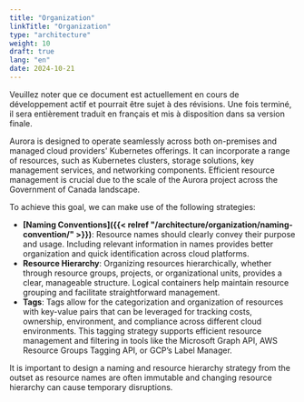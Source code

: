 ```yaml
---
title: "Organization"
linkTitle: "Organization"
type: "architecture"
weight: 10
draft: true
lang: "en"
date: 2024-10-21
---
```


<gcds-alert alert-role="danger" container="full" heading="Avis de traduction" hide-close-btn="true" hide-role-icon="false" is-fixed="false" class="hydrated mb-400">
<gcds-text>Veuillez noter que ce document est actuellement en cours de développement actif et pourrait être sujet à des révisions. Une fois terminé, il sera entièrement traduit en français et mis à disposition dans sa version finale.</gcds-text>
</gcds-alert>

Aurora is designed to operate seamlessly across both on-premises and managed cloud providers' Kubernetes offerings. It can incorporate a range of resources, such as Kubernetes clusters, storage solutions, key management services, and networking components. Efficient resource management is crucial due to the scale of the Aurora project across the Government of Canada landscape.

To achieve this goal, we can make use of the following strategies:

- **[Naming Conventions]({{< relref "/architecture/organization/naming-convention/" >}})**: Resource names should clearly convey their purpose and usage. Including relevant information in names provides better organization and quick identification across cloud platforms.
- **Resource Hierarchy**: Organizing resources hierarchically, whether through resource groups, projects, or organizational units, provides a clear, manageable structure. Logical containers help maintain resource grouping and facilitate straightforward management.
- **Tags**: Tags allow for the categorization and organization of resources with key-value pairs that can be leveraged for tracking costs, ownership, environment, and compliance across different cloud environments. This tagging strategy supports efficient resource management and filtering in tools like the Microsoft Graph API, AWS Resource Groups Tagging API, or GCP’s Label Manager.

It is important to design a naming and resource hierarchy strategy from the outset as resource names are often immutable and changing resource hierarchy can cause temporary disruptions.
